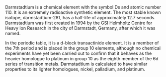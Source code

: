 ﻿Darmstadtium is a chemical element with the symbol Ds and atomic number 110. It is an extremely radioactive synthetic element. The most stable known isotope, darmstadtium-281, has a half-life of approximately 12.7 seconds. Darmstadtium was first created in 1994 by the GSI Helmholtz Centre for Heavy Ion Research in the city of Darmstadt, Germany, after which it was named.

In the periodic table, it is a d-block transactinide element. It is a member of the 7th period and is placed in the group 10 elements, although no chemical experiments have yet been carried out to confirm that it behaves as the heavier homologue to platinum in group 10 as the eighth member of the 6d series of transition metals. Darmstadtium is calculated to have similar properties to its lighter homologues, nickel, palladium, and platinum.
